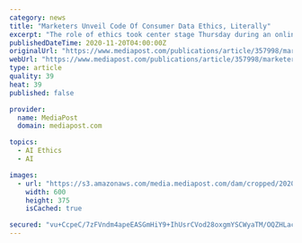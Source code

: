 ```yaml
---
category: news
title: "Marketers Unveil Code Of Consumer Data Ethics, Literally"
excerpt: "The role of ethics took center stage Thursday during an online summit where some of the world's top marketers discussed the ethical use of AI-powered \"smart data.\" The discussion took a tangible form when a Nestle exec revealed actual code the company wrote to ensure data was being processed in an ethical way."
publishedDateTime: 2020-11-20T04:00:00Z
originalUrl: "https://www.mediapost.com/publications/article/357998/marketers-unveil-code-of-consumer-data-ethics-lit.html"
webUrl: "https://www.mediapost.com/publications/article/357998/marketers-unveil-code-of-consumer-data-ethics-lit.html"
type: article
quality: 39
heat: 39
published: false

provider:
  name: MediaPost
  domain: mediapost.com

topics:
  - AI Ethics
  - AI

images:
  - url: "https://s3.amazonaws.com/media.mediapost.com/dam/cropped/2020/11/20/copy-of-copy-of-temp102120a-30_lysqXf7.jpg"
    width: 600
    height: 375
    isCached: true

secured: "vu+CcpeC/7zFVndm4apeEASGmHiY9+IhUsrCVod28oxgmYSCWyaTM/OQZHLac7vj5br/hcqyUn8ElLmTYxZXXUGV/IR+2CkxwI3RgM9Lg3aPvoApZkhLyU0oa1K5VRe+P6SaV+3FmVEZGyy9dkxm1OasBIsdm7i2FRY/Q5dSZtkOVzHs22Ld/oGZ0RL6qCayZZfedN1+25xWUWhWW5eloh3mAcZolI/QBHNgZ6J5+9RLNM4WtNK6vknNRH6lj8MtfvqLaZ3KwfSxjweeyIxhOIQWMiIogGiF+AeClAHbnx+GA4S7NVWsKDTtFKLxubH1uDOVN40jUTa/5zGxp29J9+7eTbxF1WCaAvStiiYopJc=;rXC5QrngfJgEXxltKzb6Hw=="
---
```


